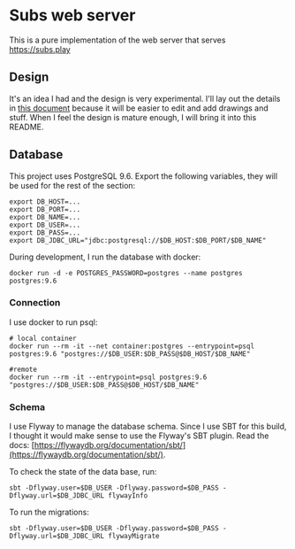 # Subs web server

This is a pure implementation of the web server that serves https://subs.play


## Design

It's an idea I had and the design is very experimental. I'll lay out the details in [this document](https://docs.google.com/document/d/1CV4-fgR7CYGJE2sigwFuxj1OML3WoD7lqB0AESv0Prc/edit?usp=sharing) because it will be easier to edit and add drawings and stuff. When I feel the design is mature enough, I will bring it into this README.


## Database

This project uses PostgreSQL 9.6. Export the following variables, they will be used for the rest of the section:
```
export DB_HOST=...
export DB_PORT=...
export DB_NAME=...
export DB_USER=...
export DB_PASS=...
export DB_JDBC_URL="jdbc:postgresql://$DB_HOST:$DB_PORT/$DB_NAME"
```

During development, I run the database with docker:
```
docker run -d -e POSTGRES_PASSWORD=postgres --name postgres postgres:9.6

```

### Connection

I use docker to run psql:
```
# local container
docker run --rm -it --net container:postgres --entrypoint=psql postgres:9.6 "postgres://$DB_USER:$DB_PASS@$DB_HOST/$DB_NAME"

#remote
docker run --rm -it --entrypoint=psql postgres:9.6 "postgres://$DB_USER:$DB_PASS@$DB_HOST/$DB_NAME"
```

### Schema

I use Flyway to manage the database schema. Since I use SBT for this build, I thought it would make sense to use the Flyway's SBT plugin. Read the docs: [https://flywaydb.org/documentation/sbt/](https://flywaydb.org/documentation/sbt/).

To check the state of the data base, run:
```
sbt -Dflyway.user=$DB_USER -Dflyway.password=$DB_PASS -Dflyway.url=$DB_JDBC_URL flywayInfo
```

To run the migrations:
```
sbt -Dflyway.user=$DB_USER -Dflyway.password=$DB_PASS -Dflyway.url=$DB_JDBC_URL flywayMigrate
```